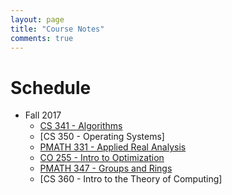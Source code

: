 ```yaml
---
layout: page
title: "Course Notes"
comments: true
---
```


# Schedule

* Fall 2017
    * [CS 341 - Algorithms](cs341/2017-07-09-test)
    * [CS 350 - Operating Systems]  
    * [PMATH 331 - Applied Real Analysis]()
    * [CO 255 - Intro to Optimization]()
    * [PMATH 347 - Groups and Rings]()
    * [CS 360 - Intro to the Theory of Computing]

	

